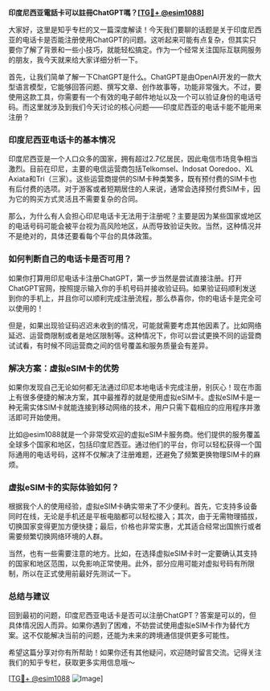 **印度尼西亚電話卡可以註冊ChatGPT嗎？[[TG💪+ @esim1088](https://t.me/s/esim1088)]**

大家好，这里是知乎专栏的又一篇深度解读！今天我们要聊的话题是关于印度尼西亚的电话卡是否能注册使用ChatGPT的问题。这听起来可能有点复杂，但其实只要你了解了背景和一些小技巧，就能轻松搞定。作为一个经常关注国际互联网服务的朋友，我今天就来给大家详细分析一下。

首先，让我们简单了解一下ChatGPT是什么。ChatGPT是由OpenAI开发的一款大型语言模型，它能够回答问题、撰写文章、创作故事等，功能非常强大。不过，要使用这款工具，你需要有一个有效的电子邮件地址以及一个可以验证身份的电话号码。而这里就涉及到我们今天讨论的核心问题——印度尼西亚的电话卡能不能用来注册？

### 印度尼西亚电话卡的基本情况

印度尼西亚是一个人口众多的国家，拥有超过2.7亿居民，因此电信市场竞争相当激烈。目前在印尼，主要的电信运营商包括Telkomsel、Indosat Ooredoo、XL Axiata和Tri（三家）。这些运营商提供的SIM卡种类繁多，既有预付费的SIM卡也有后付费的选项。对于游客或者短期居住的人来说，通常会选择预付费SIM卡，因为它的购买方式灵活且不需要复杂的合同。

那么，为什么有人会担心印尼电话卡无法用于注册呢？主要是因为某些国家或地区的电话号码可能会被平台视为高风险地区，从而导致验证失败。当然，这种情况并不是绝对的，具体还要看每个平台的具体政策。

### 如何判断自己的电话卡是否可用？

如果你打算用印尼电话卡注册ChatGPT，第一步当然是尝试直接注册。打开ChatGPT官网，按照提示输入你的手机号码并接收验证码。如果验证码顺利发送到你的手机上，并且你可以顺利完成注册流程，那么恭喜你，你的电话卡是完全可以使用的！

但是，如果出现验证码迟迟未收到的情况，可能就需要考虑其他因素了。比如网络延迟、运营商限制或者是地区限制等。这种情况下，你可以尝试更换不同的运营商试试看，有时候不同运营商之间的信号覆盖和服务质量会有差异。

### 解决方案：虚拟eSIM卡的优势

如果你发现自己无论如何都无法通过印尼本地电话卡完成注册，别灰心！现在市面上有很多便捷的解决方案，其中最推荐的就是使用虚拟eSIM卡。虚拟eSIM卡是一种无需实体SIM卡就能连接到移动网络的技术，用户只需下载相应的应用程序并激活即可开始使用。

比如@esim1088就是一个非常受欢迎的虚拟eSIM卡服务商。他们提供的服务覆盖全球多个国家和地区，包括印度尼西亚。通过他们的平台，你可以轻松获得一个国际通用的电话号码，这样不仅解决了注册难题，还避免了频繁更换物理SIM卡的麻烦。

### 虚拟eSIM卡的实际体验如何？

根据我个人的使用经验，虚拟eSIM卡确实带来了不少便利。首先，它支持多设备同时在线，无论是手机还是平板电脑都可以轻松接入；其次，由于无需物理插拔，切换国家变得更加方便快捷；最后，价格也非常实惠，尤其适合经常出国旅行或者需要频繁切换网络环境的人群。

当然，也有一些需要注意的地方。比如，在选择虚拟eSIM卡时一定要确认其支持的国家和地区范围，以免影响正常使用。此外，部分应用可能对虚拟号码有所限制，所以在正式使用前最好先测试一下。

### 总结与建议

回到最初的问题，印度尼西亚电话卡是否可以注册ChatGPT？答案是可以的，但具体情况因人而异。如果你遇到了困难，不妨尝试使用虚拟eSIM卡作为替代方案。这不仅能解决当前的问题，还能为未来的跨境通信提供更多可能性。

希望这篇分享对你有所帮助！如果你还有其他疑问，欢迎随时留言交流。记得关注我们的知乎专栏，获取更多实用信息哦～

[[TG💪+ @esim1088](https://t.me/s/esim1088) ![Image](https://i.postimg.cc/4NQfJmqS/Snipaste-2025-05-13-00-14-12.png)]
